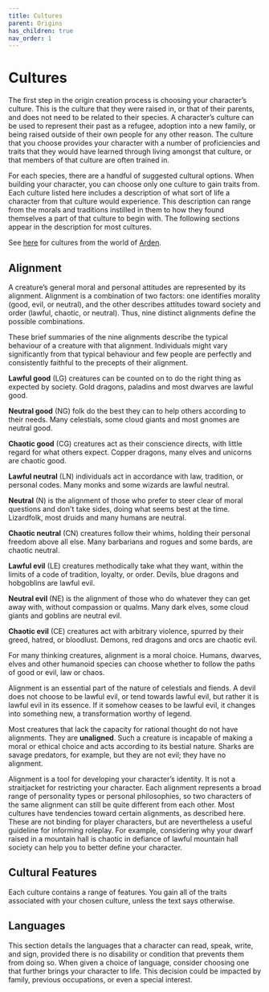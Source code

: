 ```yaml
---
title: Cultures
parent: Origins
has_children: true
nav_order: 1
---
```


# Cultures
The first step in the origin creation process is choosing your character’s culture. This is the culture that they were raised in, or that of their parents, and does not need to be related to their species. A character’s culture can be used to represent their past as a refugee, adoption into a new family, or being raised outside of their own people for any other reason. The culture that you choose provides your character with a number of proficiencies and traits that they would have learned through living amongst that culture, or that members of that culture are often trained in.

For each species, there are a handful of suggested cultural options. When building your character, you can choose only one culture to gain traits from. Each culture listed here includes a description of what sort of life a character from that culture would experience. This description can range from the morals and traditions instilled in them to how they found themselves a part of that culture to begin with. The following sections appear in the description for most cultures.

See [here](https://stormchaserroleplaying.com/Arden/Regions/) for cultures from the world of [Arden](https://stormchaserroleplaying.com/Arden/).

## Alignment
A creature’s general moral and personal attitudes are represented by its alignment. Alignment is a combination of two factors: one identifies morality (good, evil, or neutral), and the other describes attitudes toward society and order (lawful, chaotic, or neutral). Thus, nine distinct alignments define the possible combinations.

These brief summaries of the nine alignments describe the typical behaviour of a creature with that alignment. Individuals might vary significantly from that typical behaviour and few people are perfectly and consistently faithful to the precepts of their alignment.

**Lawful good** (LG) creatures can be counted on to do the right thing as expected by society. Gold dragons, paladins and most dwarves are lawful good.

**Neutral good** (NG) folk do the best they can to help others according to their needs. Many celestials, some cloud giants and most gnomes are neutral good.

**Chaotic good** (CG) creatures act as their conscience directs, with little regard for what others expect. Copper dragons, many elves and unicorns are chaotic good.

**Lawful neutral** (LN) individuals act in accordance with law, tradition, or personal codes. Many monks and some wizards are lawful neutral.

**Neutral** (N) is the alignment of those who prefer to steer clear of moral questions and don't take sides, doing what seems best at the time. Lizardfolk, most druids and many humans are neutral.

**Chaotic neutral** (CN) creatures follow their whims, holding their personal freedom above all else. Many barbarians and rogues and some bards, are chaotic neutral.

**Lawful evil** (LE) creatures methodically take what they want, within the limits of a code of tradition, loyalty, or order. Devils, blue dragons and hobgoblins are lawful evil.

**Neutral evil** (NE) is the alignment of those who do whatever they can get away with, without compassion or qualms. Many dark elves, some cloud giants and goblins are neutral evil.

**Chaotic evil** (CE) creatures act with arbitrary violence, spurred by their greed, hatred, or bloodlust. Demons, red dragons and orcs are chaotic evil.

For many thinking creatures, alignment is a moral choice. Humans, dwarves, elves and other humanoid species can choose whether to follow the paths of good or evil, law or chaos.

Alignment is an essential part of the nature of celestials and fiends. A devil does not choose to be lawful evil, or tend towards lawful evil, but rather it is lawful evil in its essence. If it somehow ceases to be lawful evil, it changes into something new, a transformation worthy of legend.

Most creatures that lack the capacity for rational thought do not have alignments. They are **unaligned**. Such a creature is incapable of making a moral or ethical choice and acts according to its bestial nature. Sharks are savage predators, for example, but they are not evil; they have no alignment.

Alignment is a tool for developing your character’s identity. It is not a straitjacket for restricting your character. Each alignment represents a broad range of personality types or personal philosophies, so two characters of the same alignment can still be quite different from each other. Most cultures have tendencies toward certain alignments, as described here. These are not binding for player characters, but are nevertheless a useful guideline for informing roleplay. For example, considering why your dwarf raised in a mountain hall is chaotic in defiance of lawful mountain hall society can help you to better define your character.

## Cultural Features
Each culture contains a range of features. You gain all of the traits associated with your chosen culture, unless the text says otherwise.

## Languages
This section details the languages that a character can read, speak, write, and sign, provided there is no disability or condition that prevents them from doing so. When given a choice of language, consider choosing one that further brings your character to life. This decision could be impacted by family, previous occupations, or even a special interest.
